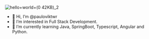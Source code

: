![hello+world+(0 42KB)_2](https://github.com/pauloviktwr/pauloviktwr/assets/127359543/8d5a9aa6-09e8-442b-a41f-a442db5ad617)
- 👋 Hi, I’m @pauloviktwr
- 👀 I’m interested in Full Stack Development.
- 🌱 I’m currently learning Java, SpringBoot, Typescript, Angular and Python.

<!---
pauloviktwr/pauloviktwr is a ✨ special ✨ repository because its `README.md` (this file) appears on your GitHub profile.
You can click the Preview link to take a look at your changes.
--->

